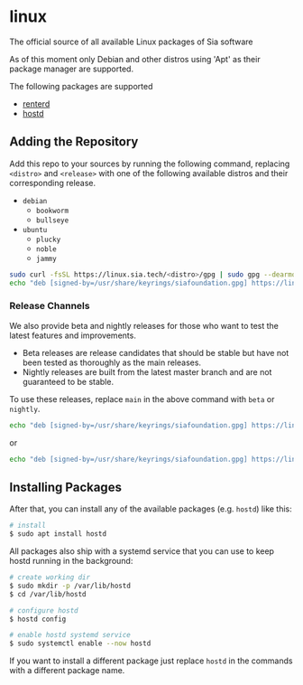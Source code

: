 # linux
The official source of all available Linux packages of Sia software

As of this moment only Debian and other distros using 'Apt' as their package manager are supported.

The following packages are supported

- [renterd](https://github.com/SiaFoundation/renterd)
- [hostd](https://github.com/SiaFoundation/hostd)

## Adding the Repository

Add this repo to your sources by running the following command, replacing
`<distro>` and `<release>` with one of the following available distros and
their corresponding release.

- `debian`
    - `bookworm`
    - `bullseye`
- `ubuntu`
    - `plucky`
    - `noble`
    - `jammy`

```bash
sudo curl -fsSL https://linux.sia.tech/<distro>/gpg | sudo gpg --dearmor -o /usr/share/keyrings/siafoundation.gpg
echo "deb [signed-by=/usr/share/keyrings/siafoundation.gpg] https://linux.sia.tech/<distro> <release> main" | sudo tee -a /etc/apt/sources.list.d/siafoundation.list
```

### Release Channels

We also provide beta and nightly releases for those who want to test the latest
features and improvements. 

- Beta releases are release candidates that should be stable but have not been tested as thoroughly as the main releases.
- Nightly releases are built from the latest master branch and are not guaranteed to be stable.

To use these releases, replace `main` in the above command with `beta` or `nightly`. 

```bash
echo "deb [signed-by=/usr/share/keyrings/siafoundation.gpg] https://linux.sia.tech/<distro> <release> beta" | sudo tee -a /etc/apt/sources.list.d/siafoundation.list
```
or
```bash
echo "deb [signed-by=/usr/share/keyrings/siafoundation.gpg] https://linux.sia.tech/<distro> <release> nightly" | sudo tee -a /etc/apt/sources.list.d/siafoundation.list
```

## Installing Packages

After that, you can install any of the available packages (e.g. `hostd`) like this:

```bash
# install
$ sudo apt install hostd
```

All packages also ship with a systemd service that you can use to keep hostd
running in the background:

```bash
# create working dir
$ sudo mkdir -p /var/lib/hostd
$ cd /var/lib/hostd

# configure hostd
$ hostd config

# enable hostd systemd service
$ sudo systemctl enable --now hostd
```

If you want to install a different package just replace `hostd` in the
commands with a different package name.
